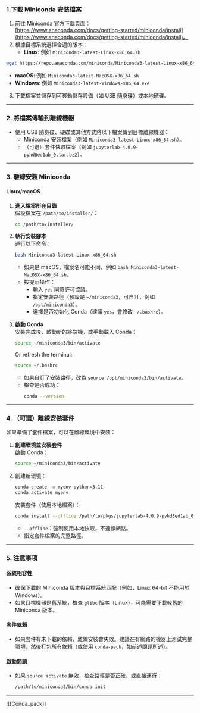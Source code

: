 
### **1.下載 Miniconda 安裝檔案**
1. 前往 Miniconda 官方下載頁面：[https://www.anaconda.com/docs/getting-started/miniconda/install](https://www.anaconda.com/docs/getting-started/miniconda/install)。
2. 根據目標系統選擇合適的版本：
   - **Linux**: 例如 `Miniconda3-latest-Linux-x86_64.sh`
```bash
wget https://repo.anaconda.com/miniconda/Miniconda3-latest-Linux-x86_64.sh
```
   - **macOS**: 例如 `Miniconda3-latest-MacOSX-x86_64.sh`
   - **Windows**: 例如 `Miniconda3-latest-Windows-x86_64.exe`
3. 下載檔案並儲存到可移動儲存設備（如 USB 隨身碟）或本地硬碟。

---

### 2. 將檔案傳輸到離線機器
- 使用 USB 隨身碟、硬碟或其他方式將以下檔案傳到目標離線機器：
  - Miniconda 安裝檔案（例如 `Miniconda3-latest-Linux-x86_64.sh`）。
  - （可選）套件快取檔案（例如 `jupyterlab-4.0.9-pyhd8ed1ab_0.tar.bz2`）。

---

### 3. 離線安裝 Miniconda

#### **Linux/macOS**
1. **進入檔案所在目錄**  
   假設檔案在 `/path/to/installer/`：
   ```bash
   cd /path/to/installer/
   ```

2. **執行安裝腳本**  
   運行以下命令：
   ```bash
   bash Miniconda3-latest-Linux-x86_64.sh
   ```
   - 如果是 macOS，檔案名可能不同，例如 `bash Miniconda3-latest-MacOSX-x86_64.sh`。
   - 按提示操作：
     - 輸入 `yes` 同意許可協議。
     - 指定安裝路徑（預設是 `~/miniconda3`，可自訂，例如 `/opt/miniconda3`）。
     - 選擇是否初始化 Conda（建議 `yes`，會修改 `~/.bashrc`）。

3. **啟動 Conda**  
   安裝完成後，啟動新的終端機，或手動載入 Conda：
   ```bash
   source ~/miniconda3/bin/activate
   ```
   Or refresh the terminal:
   ```bash
   source ~/.bashrc
   ```
   - 如果自訂了安裝路徑，改為 `source /opt/miniconda3/bin/activate`。
   - 檢查是否成功：
     ```bash
     conda --version
     ```

---

### 4. （可選）離線安裝套件
如果準備了套件檔案，可以在離線環境中安裝：

1. **創建環境並安裝套件**  
   啟動 Conda：
   ```bash
   source ~/miniconda3/bin/activate
   ```
2. 創建新環境：
   ```bash
   conda create -n myenv python=3.11
   conda activate myenv
   ```
   安裝套件（使用本地檔案）：
   ```bash
   conda install --offline /path/to/pkgs/jupyterlab-4.0.9-pyhd8ed1ab_0.tar.bz2
   ```
   - `--offline`：強制使用本地快取，不連線網路。
   - 指定套件檔案的完整路徑。

---

### 5. 注意事項

#### **系統相容性**
- 確保下載的 Miniconda 版本與目標系統匹配（例如，Linux 64-bit 不能用於 Windows）。
- 如果目標機器是舊系統，檢查 `glibc` 版本（Linux），可能需要下載較舊的 Miniconda 版本。

#### **套件依賴**
- 如果套件有未下載的依賴，離線安裝會失敗。建議在有網路的機器上測試完整環境，然後打包所有依賴（或使用 `conda-pack`，如前述問題所述）。

#### **啟動問題**
- 如果 `source activate` 無效，檢查路徑是否正確，或直接運行：
  ```bash
  /path/to/miniconda3/bin/conda init
  ```

---

![[Conda_pack]]

